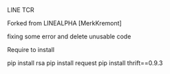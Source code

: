 LINE TCR

Forked from LINEALPHA [MerkKremont]

fixing some error and delete unusable code

Require to install

pip install rsa
pip install request
pip install thrift==0.9.3
